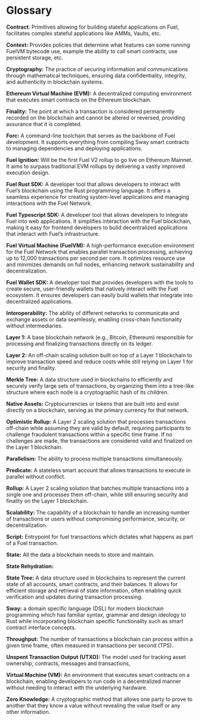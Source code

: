 # Glossary

**Contract**: Primitives allowing for building stateful applications on Fuel, facilitates complex stateful applications like AMMs, Vaults, etc.

**Context:** Provides policies that determine what features can some running FuelVM bytecode use, example the ability to call smart contracts, use persistent storage, etc.

**Cryptography:** The practice of securing information and communications through mathematical techniques, ensuring data confidentiality, integrity, and authenticity in blockchain systems.

**Ethereum Virtual Machine (EVM):** A decentralized computing environment that executes smart contracts on the Ethereum blockchain.

**Finality:** The point at which a transaction is considered permanently recorded on the blockchain and cannot be altered or reversed, providing assurance that it is completed.

**Forc:** A command-line toolchain that serves as the backbone of Fuel development. It supports everything from compiling Sway smart contracts to managing dependencies and deploying applications.

**Fuel Ignition:** Will be the first Fuel V2 rollup to go live on Ethereum Mainnet. It aims to surpass traditional EVM rollups by delivering a vastly improved execution design.

**Fuel Rust SDK:** A developer tool that allows developers to interact with Fuel’s blockchain using the Rust programming language. It offers a seamless experience for creating system-level applications and managing interactions with the Fuel Network.

**Fuel Typescript SDK:** A developer tool that allows developers to integrate Fuel into web applications. It simplifies interaction with the Fuel blockchain, making it easy for frontend developers to build decentralized applications that interact with Fuel’s infrastructure.

**Fuel Virtual Machine (FuelVM):** A high-performance execution environment for the Fuel Network that enables parallel transaction processing, achieving up to 12,000 transactions per second per core. It optimizes resource use and minimizes demands on full nodes, enhancing network sustainability and decentralization.

**Fuel Wallet SDK:** A developer tool that provides developers with the tools to create secure, user-friendly wallets that natively interact with the Fuel ecosystem. It ensures developers can easily build wallets that integrate into decentralized applications.

**Interoperability:** The ability of different networks to communicate and exchange assets or data seamlessly, enabling cross-chain functionality without intermediaries.

**Layer 1:** A base blockchain network (e.g., Bitcoin, Ethereum) responsible for processing and finalizing transactions directly on its ledger.

**Layer 2:** An off-chain scaling solution built on top of a Layer 1 blockchain to improve transaction speed and reduce costs while still relying on Layer 1 for security and finality.

**Merkle Tree:** A data structure used in blockchains to efficiently and securely verify large sets of transactions, by organizing them into a tree-like structure where each node is a cryptographic hash of its children.

**Native Assets:** Cryptocurrencies or tokens that are built into and exist directly on a blockchain, serving as the primary currency for that network.

**Optimistic Rollup:** A Layer 2 scaling solution that processes transactions off-chain while assuming they are valid by default, requiring participants to challenge fraudulent transactions within a specific time frame. If no challenges are made, the transactions are considered valid and finalized on the Layer 1 blockchain.

**Parallelism:** The ability to process multiple transactions simultaneously.

**Predicate:** A stateless smart account that allows transactions to execute in parallel without conflict.

**Rollup:** A Layer 2 scaling solution that batches multiple transactions into a single one and processes them off-chain, while still ensuring security and finality on the Layer 1 blockchain.

**Scalability:** The capability of a blockchain to handle an increasing number of transactions or users without compromising performance, security, or decentralization.

**Script:** Entrypoint for fuel transactions which dictates what happens as part of a Fuel transaction.

**State:** All the data a blockchain needs to store and maintain.

**State Rehydration:**

**State Tree:** A data structure used in blockchains to represent the current state of all accounts, smart contracts, and their balances. It allows for efficient storage and retrieval of state information, often enabling quick verification and updates during transaction processing.

**Sway:** a domain specific language (DSL) for modern blockchain programming which has familiar syntax, grammar and design ideology to Rust while incorporating blockchain specific functionality such as smart contract interface concepts.

**Throughput:** The number of transactions a blockchain can process within a given time frame, often measured in transactions per second (TPS).

**Unspent Transaction Output (UTXO):** The model used for tracking asset ownership, contracts, messages and transactions,

**Virtual Machine (VM):** An environment that executes smart contracts on a blockchain, enabling developers to run code in a decentralized manner without needing to interact with the underlying hardware.

**Zero Knowledge:** A cryptographic method that allows one party to prove to another that they know a value without revealing the value itself or any other information.
